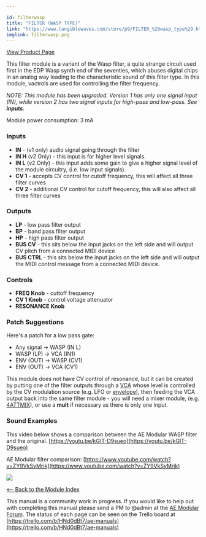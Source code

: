 ```yaml
---

id: filterwasp
title: "FILTER (WASP TYPE)"
link: "https://www.tangiblewaves.com/store/p9/FILTER_%28wasp_type%29.html"
imglink: filterwasp.png
---
```



[View Product Page](https://www.tangiblewaves.com/store/p9/FILTER_%28wasp_type%29.html)

This filter module is a variant of the Wasp filter, a quite strange circuit used first in the EDP Wasp synth end of the seventies, which abuses digital chips in an analog way leading to the characteristic sound of this filter type. In this module, vactrols are used for controlling the filter frequency.​

_NOTE: This module has been upgraded. Version 1 has only one signal input (IN), while version 2 has two signal inputs for high-pass and low-pass. See **inputs**._

Module power consumption: 3 mA

### Inputs

*   **IN** - (v1 only) audio signal going through the filter
*   **IN H** (v2 Only) - this input is for higher level signals.
*   **IN L** (v2 Only) - this input adds some gain to give a higher signal level of the module circuitry, (i.e. low input signals).
*   **CV 1** - accepts CV control for cutoff frequency, this will affect all three filter curves
*   **CV 2** - additional CV control for cutoff frequency, this will also affect all three filter curves

### Outputs

*   **LP** - low pass filter output
*   **BP** - band pass filter output
*   **HP** - high pass filter output
*   **BUS CV** - this sits below the input jacks on the left side and will output CV pitch from a connected MIDI device
*   **BUS CTRL** - this sits below the input jacks on the left side and will output the MIDI control message from a connected MIDI device.

### Controls

*   **FREQ Knob** - cuttoff frequency
*   **CV 1 Knob** - control voltage attenuator
*   **RESONANCE Knob**

### Patch Suggestions

Here's a patch for a low pass gate:

*   Any signal -> WASP (IN L)
*   WASP (LP) -> VCA (IN1)
*   ENV (OUT) -> WASP (CV1)
*   ENV (OUT) -> VCA (CV1)

This module does not have CV control of resonance, but it can be created by putting one of the filter outputs through a [VCA](https://wiki.aemodular.com/pmwiki.php/AeManual/2VCA) whose level is controlled by the CV modulation source (e.g. LFO or [envelope](https://wiki.aemodular.com/pmwiki.php/AeManual/2ENV)), then feeding the VCA output back into the same filter module - you will need a mixer module, (e.g. [4ATTMIX](https://wiki.aemodular.com/pmwiki.php/AeManual/4ATTMIX)), or use a **mult** if necessary as there is only one input.

### Sound Examples

This video below shows a comparison between the AE Modular WASP filter and the original. [https://youtu.be/kGIT-D9sueo](https://youtu.be/kGIT-D9sueo)

AE Modular filter comparison: [https://www.youtube.com/watch?v=ZY9VkSyMrik](https://www.youtube.com/watch?v=ZY9VkSyMrik)

[![](/images/th00---filterwasp.png.jpg)](https://wiki.aemodular.com/uploads/AeManual/FILTERWASP/filterwasp.png "filterwasp")

[<-- Back to the Module Index](https://wiki.aemodular.com/pmwiki.php/AeManual/Modules)

This manual is a community work in progress. If you would like to help out with completing this manual please send a PM to @admin at the [AE Modular Forum](http://forum.aemodular.com). The status of each page can be seen on the Trello board at [https://trello.com/b/HNd0dBt7/ae-manuals](https://trello.com/b/HNd0dBt7/ae-manuals)
